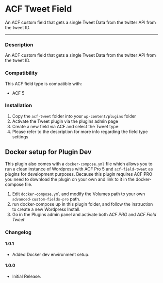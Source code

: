 # ACF Tweet Field

An ACF custom field that gets a single Tweet Data from the twitter API from the tweet ID.

-----------------------

### Description

An ACF custom field that gets a single Tweet Data from the twitter API from the tweet ID.

### Compatibility

This ACF field type is compatible with:
* ACF 5

### Installation

1. Copy the `acf-tweet` folder into your `wp-content/plugins` folder
2. Activate the Tweet plugin via the plugins admin page
3. Create a new field via ACF and select the Tweet type
4. Please refer to the description for more info regarding the field type settings

## Docker setup for Plugin Dev

This plugin also comes with a `docker-compose.yml` file which allows you to run a 
clean instance of Wordpress with ACF Pro 5 and `acf-field-tweet` as plugins for
development purposes. Because this plugin requires ACF PRO you need to download 
the plugin on your own and link to it in the docker-compose file.

1. Edit `docker-compose.yml` and modify the Volumes path to your own 
`advanced-custom-fields-pro` path.
2. run docker-compose up in this plugin folder, and follow the instruction to
create a new Wordpress Install.
3. Go in the Plugins admin panel and activate both *ACF PRO* and *ACF Field Tweet*

### Changelog
#### 1.0.1
* Added Docker dev environment setup.

#### 1.0.0
* Initial Release.
